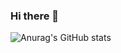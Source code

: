 ### Hi there 👋

![Anurag's GitHub stats](https://github-readme-stats.vercel.app/api?username=dinhtri21&show_icons=true&theme=tokyonight)
<!--
**dinhtri21/dinhtri21** is a ✨ _special_ ✨ repository because its `README.md` (this file) appears on your GitHub profile.

Here are some ideas to get you started:

- 🔭 I’m currently working on ...
- 🌱 I’m currently learning ...
- 👯 I’m looking to collaborate on ...
- 🤔 I’m looking for help with ...
- 💬 Ask me about ...
- 📫 How to reach me: ...
- 😄 Pronouns: ...
- ⚡ Fun fact: ...
-->
